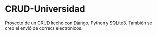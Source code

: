 # CRUD-Universidad
Proyecto de un CRUD hecho con Django, Python y  SQLite3. También se creo el envió de correos electrónicos.
